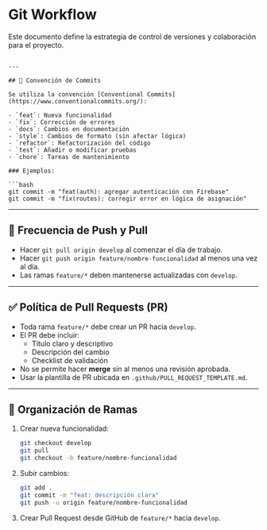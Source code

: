 # Git Workflow

Este documento define la estrategia de control de versiones y colaboración para el proyecto.

````

---

## 💬 Convención de Commits

Se utiliza la convención [Conventional Commits](https://www.conventionalcommits.org/):

- `feat`: Nueva funcionalidad
- `fix`: Corrección de errores
- `docs`: Cambios en documentación
- `style`: Cambios de formato (sin afectar lógica)
- `refactor`: Refactorización del código
- `test`: Añadir o modificar pruebas
- `chore`: Tareas de mantenimiento

### Ejemplos:

```bash
git commit -m "feat(auth): agregar autenticación con Firebase"
git commit -m "fix(routes): corregir error en lógica de asignación"
````

---

## 🔁 Frecuencia de Push y Pull

- Hacer `git pull origin develop` al comenzar el día de trabajo.
- Hacer `git push origin feature/nombre-funcionalidad` al menos una vez al día.
- Las ramas `feature/*` deben mantenerse actualizadas con `develop`.

---

## ✅ Política de Pull Requests (PR)

- Toda rama `feature/*` debe crear un PR hacia `develop`.
- El PR debe incluir:
  - Título claro y descriptivo
  - Descripción del cambio
  - Checklist de validación
- No se permite hacer **merge** sin al menos una revisión aprobada.
- Usar la plantilla de PR ubicada en `.github/PULL_REQUEST_TEMPLATE.md`.

---

## 📁 Organización de Ramas

1. Crear nueva funcionalidad:

   ```bash
   git checkout develop
   git pull
   git checkout -b feature/nombre-funcionalidad
   ```

2. Subir cambios:

   ```bash
   git add .
   git commit -m "feat: descripción clara"
   git push -u origin feature/nombre-funcionalidad
   ```

3. Crear Pull Request desde GitHub de `feature/*` hacia `develop`.
